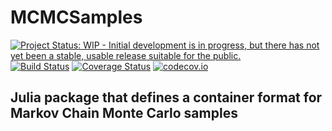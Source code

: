 # MCMCSamples

[![Project Status: WIP - Initial development is in progress, but there has not yet been a stable, usable release suitable for the public.](http://www.repostatus.org/badges/latest/wip.svg)](http://www.repostatus.org/#wip)
[![Build Status](https://travis-ci.org/tpapp/MCMCSamples.jl.svg?branch=master)](https://travis-ci.org/tpapp/MCMCSamples.jl)
[![Coverage Status](https://coveralls.io/repos/tpapp/MCMCSamples.jl/badge.svg?branch=master&service=github)](https://coveralls.io/github/tpapp/MCMCSamples.jl?branch=master)
[![codecov.io](http://codecov.io/github/tpapp/MCMCSamples.jl/coverage.svg?branch=master)](http://codecov.io/github/tpapp/MCMCSamples.jl?branch=master)

## Julia package that defines a container format for Markov Chain Monte Carlo samples


